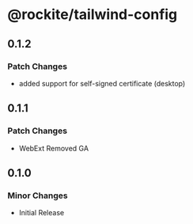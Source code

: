 # @rockite/tailwind-config

## 0.1.2

### Patch Changes

- added support for self-signed certificate (desktop)

## 0.1.1

### Patch Changes

- WebExt Removed GA

## 0.1.0

### Minor Changes

- Initial Release
